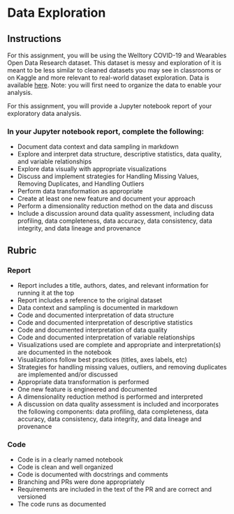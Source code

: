 # Data Exploration 

## Instructions
For this assignment, you will be using the Welltory COVID-19 and Wearables Open Data Research dataset. This dataset is messy and exploration of it is meant to be less similar to cleaned datasets you may see in classrooms or on Kaggle and more relevant to real-world dataset exploration. Data is available [here](https://github.com/Welltory/hrv-covid19/tree/master).
Note: you will first need to organize the data to enable your analysis.

For this assignment, you will provide a Jupyter notebook report of your exploratory data analysis.

### In your Jupyter notebook report, complete the following:
* Document data context and data sampling in markdown
* Explore and interpret data structure, descriptive statistics, data quality, and variable relationships
* Explore data visually with appropriate visualizations
* Discuss and implement strategies for Handling Missing Values, Removing Duplicates, and Handling Outliers
* Perform data transformation as appropriate
* Create at least one new feature and document your approach
* Perform a dimensionality reduction method on the data and discuss 
* Include a discussion around data quality assessment, including data profiling, data completeness, data accuracy, data consistency, data integrity, and data lineage and provenance


## Rubric

### Report
* Report includes a title, authors, dates, and relevant information for running it at the top 
* Report includes a reference to the original dataset
* Data context and sampling is documented in markdown
* Code and documented interpretation of data structure
* Code and documented interpretation of descriptive statistics
* Code and documented interpretation of data quality
* Code and documented interpretation of variable relationships
* Visualizations used are complete and appropriate and interpretation(s) are documented in the notebook
* Visualizations follow best practices (titles, axes labels, etc)
* Strategies for handling missing values, outliers, and removing duplicates are implemented and/or discussed
* Appropriate data transformation is performed
* One new feature is engineered and documented
* A dimensionality reduction method is performed and interpreted
* A discussion on data quality assessment is included and incorporates the following components: data profiling, data completeness, data accuracy, data consistency, data integrity, and data lineage and provenance

### Code
* Code is in a clearly named notebook
* Code is clean and well organized
* Code is documented with docstrings and comments 
* Branching and PRs were done appropriately
* Requirements are included in the text of the PR and are correct and versioned
* The code runs as documented
